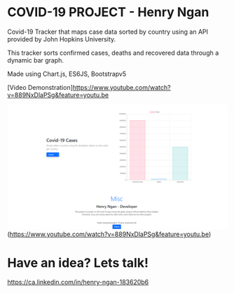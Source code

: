 # COVID-19 PROJECT - Henry Ngan

Covid-19 Tracker that maps case data sorted by country using an API provided by John Hopkins University.

This tracker sorts confirmed cases, deaths and recovered data through a dynamic bar graph.

Made using Chart.js, ES6JS, Bootstrapv5

[Video Demonstration]https://www.youtube.com/watch?v=889NxDlaPSg&feature=youtu.be


![Picture Here](https://github.com/henryngann/covid-19-tracker/blob/main/screenshot.png)(https://www.youtube.com/watch?v=889NxDlaPSg&feature=youtu.be)

# Have an idea? Lets talk!

https://ca.linkedin.com/in/henry-ngan-183620b6
